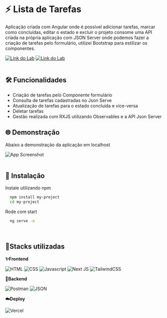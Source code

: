 # ⚡️ Lista de Tarefas

Aplicação criada com Angular onde é possível adicionar tarefas, marcar como concluídas, editar o estado e excluir o projeto consome uma API criada na própria aplicação com JSON Server onde podemos fazer a criação de tarefas pelo formulário, utilizei Bootstrap para estilizar os componentes.

[![Link do Lab](https://img.shields.io/badge/▶-000?style=for-the-badge&logo=movie&logoColor=E94D5F)](https://lista-de-tarefas-pa8ntnr2v-fabianosantos79s-projects.vercel.app/)
[![Link do Lab](https://img.shields.io/badge/Acesse%20o%20Projeto%20na%20Web-F4181C?style=for-the-badge)](https://lista-de-tarefas-pa8ntnr2v-fabianosantos79s-projects.vercel.app/)
<br/><br/>

## 🛠 Funcionalidades

- Criação de tarefas pelo Componente formulário
- Consulta de tarefas cadastradas no Json Serve
- Atualização de tarefas para o estado concluída e vice-versa
- Deletar tarefas
- Gestão realizada com RXJS utilizando Observables e a API Json Server

## 🌐 Demonstração

Abaixo a demonstração da aplicação em localhost

![App Screenshot](https://raw.githubusercontent.com/fabianosantos79/ecommerce/main/public/ecommerce.gif)
<br/><br/>

## 🚀 Instalação

Instale utilizando npm

```bash
  npm install my-project
  cd my-project
```

Rode com start

```bash
  ng serve -o
```

<br/>

## 🔗Stacks utilizadas

**✨Frontend**

![HTML](https://img.shields.io/badge/HTML5-E34F26?style=for-the-badge&logo=html5&logoColor=white) ![CSS](https://img.shields.io/badge/CSS3-1572B6?style=for-the-badge&logo=css3&logoColor=white) ![Javascript](https://img.shields.io/badge/JavaScript-323330?style=for-the-badge&logo=javascript&logoColor=F7DF1E) ![Next JS](https://img.shields.io/badge/Next-black?style=for-the-badge&logo=next.js&logoColor=white) ![TailwindCSS](https://img.shields.io/badge/tailwindcss-%2338B2AC.svg?style=for-the-badge&logo=tailwind-css&logoColor=white)
<br/>

**🔨Backend**

![Postman](https://img.shields.io/badge/Postman-FF6C37?style=for-the-badge&logo=Postman&logoColor=white) ![JSON](https://img.shields.io/badge/json-5E5C5C?style=for-the-badge&logo=json&logoColor=white)
<br/>

**☁️Deploy**

![Vercel](https://img.shields.io/badge/vercel-%23000000.svg?style=for-the-badge&logo=vercel&logoColor=white)
